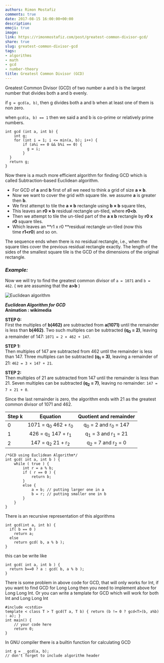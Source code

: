 ```yaml
---
authors: Rimon Mostafiz
comments: true
date: 2017-08-15 16:00:00+00:00
description:
emoji: true
image:
link: https://rimonmostafiz.com/post/greatest-common-divisor-gcd/
share: true
slug: greatest-common-divisor-gcd
tags:
- algorithms
- math
- gcd
- number-theory
title: Greatest Common Divisor (GCD)
---
```


Greatest Common Divisor (GCD) of two number a and b is the largest number that divides both a and b evenly.

if `g = gcd(a, b)`, then g divides both a and b when at least one of them is non zero.

when `gcd(a, b) == 1` then we said a and b is co-prime or relatively prime numbers.

~~~~
int gcd (int a, int b) {
    int g;
    for (int i = 1; i <= min(a, b); i++) {
        if (a%i == 0 && b%i == 0) {
          g = i;
        }
  }
  return g;
}
~~~~

Now there is a much more efficient algorithm for finding GCD which is called Subtraction-based Euclidean algorithm.

  * For GCD of **a** and **b** first of all we need to think a grid of size **a × b**.
  * Now we want to cover the grid with square tile. we assume **a** is greater then **b**.
  * We first attempt to tile the **a × b** rectangle using **b × b** square tiles,
  * This leaves an **r0 × b** residual rectangle un-tiled, where **r0<b**.
  * Then we attempt to tile the un-tiled part of the **a x b** rectangle by **r0 x r0** square tiles.
  * Which leaves an **r1 x r0 **residual rectangle un-tiled (now this time **r1<r0**) and so on.

The sequence ends when there is no residual rectangle, i.e., when the square tiles cover the previous residual rectangle exactly. The length of the sides of the smallest square tile is the GCD of the dimensions of the original rectangle.



### _**Example:**_

Now we will try to find the greatest common divisor of `a = 1071` and `b = 462`. ( we are assuming that the **a>b** )

![Euclidean algorithm](https://upload.wikimedia.org/wikipedia/commons/thumb/1/1c/Euclidean_algorithm_1071_462.gif/256px-Euclidean_algorithm_1071_462.gif)

__*Euclidean Algorithm for GCD*__<br>
**Animation : wikimedia**

**STEP 0:**<br>
First the multiples of **b(462)** are subtracted from **a(1071)** until the remainder is less than **b(462)**. Two such multiples can be subtracted **(q<sub>0</sub> = 2)**, leaving a remainder of 147:
`1071 = 2 × 462 + 147`.

**STEP 1:**<br>
Then multiples of 147 are subtracted from 462 until the remainder is less than 147. Three multiples can be subtracted **(q<sub>1</sub> = 3)**, leaving a remainder of 21:
`462 = 3 × 147 + 21`.


**STEP 2:**<br>
Then multiples of 21 are subtracted from 147 until the remainder is less than 21. Seven multiples can be subtracted **(q<sub>2</sub> = 7)**, leaving no remainder:
`147 = 7 × 21 + 0`.

Since the last remainder is zero, the algorithm ends with 21 as the greatest common divisor of 1071 and 462.


| Step k| Equation                                | Quotient and remainder                    |
| ------|:---------------------------------------:|:-----------------------------------------:|
| 0     | 1071 = q<sub>0</sub> 462 + r<sub>0</sub>| q<sub>0</sub> = 2 and r<sub>0</sub> = 147 |
| 1     | 426 = q<sub>1</sub> 147 + r<sub>1</sub> | q<sub>1</sub> = 3 and r<sub>1</sub> = 21  |   
| 2     | 147 = q<sub>2</sub> 21 + r<sub>2</sub>  | q<sub>2</sub> = 7 and r<sub>2</sub> = 0   |

~~~~
/*GCD using Euclidean Algorithm*/
int gcd( int a, int b ) {
    while ( true ) {
        int r = a % b;
        if ( r == 0 ) {
            return b;
        }
        else {
            a = b; // putting larger one in a
            b = r; // putting smaller one in b
        }
    }
}
~~~~

There is an recursive representation of this algorithms

~~~~
int gcd(int a, int b) {
  if( b == 0 )
    return a;
  else
    return gcd( b, a % b );
}
~~~~
this can be write like

~~~~
int gcd( int a, int b ) {
  return b==0 ? a : gcd( b, a % b );
}
~~~~

There is some problem in above code for GCD, that will only works for Int, if you want to find GCD for Long Long then you need to implement above for Long Long Int. Or you can write a template for GCD which will work for both Int and Long Long Int

~~~~
#include <cstdio>
template < class T > T gcd(T a, T b) { return (b != 0 ? gcd<T>(b, a%b) : a); }
int main() {
    // your code here
    return 0;
}
~~~~
In GNU compiler there is a builtin function for calculating GCD
~~~~
int g = __gcd(a, b);
// don't forget to include algorithm header
~~~~
